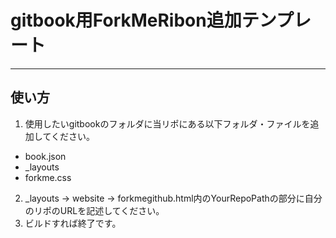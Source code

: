 # gitbook用ForkMeRibon追加テンプレート
---
## 使い方
1. 使用したいgitbookのフォルダに当リポにある以下フォルダ・ファイルを追加してください。
  - book.json
  - _layouts
  - forkme.css
2. _layouts -> website -> forkmegithub.html内のYourRepoPathの部分に自分のリポのURLを記述してください。
3. ビルドすれば終了です。
